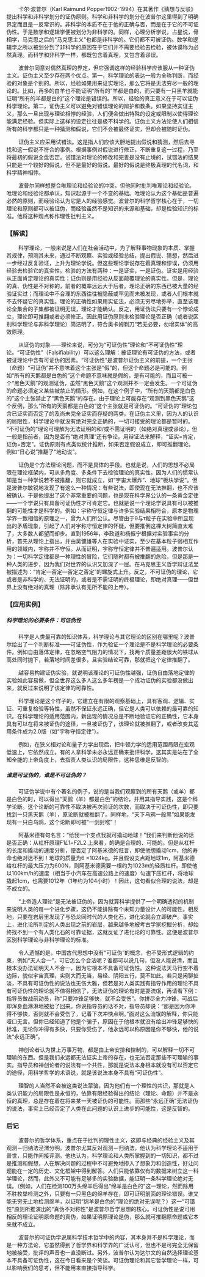 <!--
author: Vincent Tian
head: http://blog.sina.com.cn/s/blog_4a8a93580101cxkh.html
date: 2016-12-08
title: 解读卡尔·波普尔的“证伪原则”
tags: 科学思想,科技哲学
category: 科学思想
status: publish
summary: 波普尔的哲学体系，重点在于批判的理性主义，这即与经典的经验主义及其观测－归纳法泾渭分明
-->

&nbsp;&nbsp;&nbsp;&nbsp;&nbsp;&nbsp;&nbsp;&nbsp;卡尔·波普尔（Karl Raimund Popper1902-1994）在其著作《猜想与反驳》提出科学和非科学划分的证伪原则。科学和非科学的划分在波普尔这里得到了明确界定而且是一反常识的。非科学的本质不在于他的正确与否，而是在于它的不可证伪性。于是数学和逻辑学便被划分为非科学的。同样，心理分析学说，占星说，骨相学，马克思之后的"马克思主义"也都是非科学的。它们都不可被证伪。数学和逻辑学之所以被划分到了非科学的原因在于它们并不需要经验去检验，被休谟称为必然真理。而科学和非科学一样，都既包含着真理，又包含着谬误。

&nbsp;&nbsp;&nbsp;&nbsp;&nbsp;&nbsp;&nbsp;&nbsp;波普尔同意对偶然真理的界定，但它强调这样的经验科学应该服从一种证伪主义。证伪主义至少存在两个优点。第一，科学理论的表达一般为全称判断，而经验的对象是个别的。所以，经验如果用来证实理论，那么它将是无法穷尽一般的理论的。比如，再多的白羊也不能证明“所有的”羊都是白的，而只要有一只黑羊就能证明“所有的羊都是白的”这个理论是错误的。所以，经验的真正意义在于可以证伪科学理论。第二，证伪主义可以避免对错误理论的辩护和教条。如果坚持实证主义，那么一旦出现与理论相悖的经验，人们便会做出特殊的设定或限制以使得理论能满足经验。但实际上这样的设定往往是极不科学的。证伪主义方法论使人们相信所有的科学都只是一种猜测和假说，它们不会被最终证实，但却会被随时证伪。

&nbsp;&nbsp;&nbsp;&nbsp;&nbsp;&nbsp;&nbsp;&nbsp;证伪主义应采用试错法。这是指人们应该大胆地提出假说和猜测，然后去寻找和这一假说不符合的事例。根据事例对假说进行修正，不断重复这一过程，乃至将最初的假说全盘否定。试错法对理论的修改和完善是没有止境的，试错法的结果只能是一个较好的假说，但不是最好的假说。最好的假说是终极真理的代名词，和科学精神相悖。

&nbsp;&nbsp;&nbsp;&nbsp;&nbsp;&nbsp;&nbsp;&nbsp;波普尔同样想整合唯理论和经验论的冲突，但他同时批判唯理论和经验论。唯理论和经验论都承认，知识起源于一个不变的基础。唯理论认为这个基础是普遍必然的原则，而经验论认为它是人的经验感觉。波普尔的科学哲学核心在于，一切理论和原则都可以被证伪，而经验虽然不是知识的来源和基础，却是检验知识的标准。他将这种观点称作理性批判主义。

### 【解读】
&nbsp;&nbsp;&nbsp;&nbsp;&nbsp;&nbsp;&nbsp;&nbsp;科学理论，一般来说是人们在社会活动中，为了解释事物现象的本质、掌握其规律，预测其未来，通过不断观察、实验或经验总结，提出假说、猜想，然后进一步经过反复验证，上升为理论学说。但这些理论学说存在着真理和谬误，仍须用经验去检验它的真实性。检验的方法有两种：一是证实，一是证伪。证实是用经验从正面肯定理论的真实性；证伪则是用经验从反面颠覆理论的真实性。但是，理论的真、伪性是不对称的，前者的概率远远大于后者。理论正确的东西已被大量的经验证实过；而理论中不合理的东西往往被隐蔽或罕见而未被发现，或者人们根本就不去怀疑它的真实性。理论的正确性如果用实证法，必须无穷尽地弥举，直至该理论全集合的子集都被证明无误，理论才能确认。反之，用证伪法只要有一个悖论成立，理论即可推翻或者必须修正。因此用证伪原则来检验理论是否正确（或者说区别科学理论与非科学理论）简洁明了，符合奥卡姆剃刀“若无必要，勿增实体”的高效原理。

&nbsp;&nbsp;&nbsp;&nbsp;&nbsp;&nbsp;&nbsp;&nbsp;从证伪的对象——理论来说，可分为“可证伪性”理论和“不可证伪性”理论。“可证伪性”（Falsifiability）可以这么理解：被证理论有可证伪的方法，或者被证理论中含有可证伪的因素。“可证伪性”是波普尔证伪主义的前提，一个主张（命题）“可证伪”并不意味着这个主张是“假”的，但这个命题必是可能的。例如“所有的天鹅都是白色的”这个命题不意味就是假的，是有可能的，而且可被一个“黑色天鹅”的观测证伪，虽然“黑色天鹅”这个观测并不一定会发生。一个可证伪的命题必须定义某些被禁止的情形。例如，在这个例子中，“所有的天鹅都是白色的”这个主张禁止了“黑色天鹅”的存在。由于理论上可能存在“观测到黑色天鹅”这个反例，那么“所有的天鹅都是白色的”这个主张就是可证伪的。“可证伪的”理论包含已证实而否定了的及尚未完全证实而存疑的两类。在证伪主义里，因为人的认识的局限性，科学理论中就没有绝对完全正确的，一切可接受的理论都是暂时的。 “不可证伪的”理论可理解为无法证明的和/或不需证明的（如绝对真理或谬论），但一般是指前者，因为是否有“绝对真理”还有争论。用辩证法来解释，“证实=肯定，证伪=否定”。证伪原则有点类似统计推断，如果否定假设成立，即可推翻理论。例如“日心说”推翻了“地动说”。

&nbsp;&nbsp;&nbsp;&nbsp;&nbsp;&nbsp;&nbsp;&nbsp;证伪是个方法理论问题，而不是具体的手段。也就是说，人们的思想不必局限在理论框架内，可从多角度、多条件下去检验理论的真实性。因为人们的惯常认知是当一种学说若不被推翻，则它就成立，如“宇宙大爆炸”、地球“板块学说”。但是波普尔敏锐地发现了有这么一种情况：有些说法，即使现在无法推翻，也不应该被确认。于是他提出了这个非常重要的问题，也是现在科学界公认的一条黄金定律——一个学说只有具备可证伪性才可肯定它。也就是说一个理论学说具有可以被推翻的可能性才是科学的。例如：宇称守恒定律与许多实验结果相符合，原本是物理学界一致相信的原理之一，曾为人们所公认。尽管由于θ与τ粒子在实验中所显现出的矛盾现象，引起了人们对宇称守恒定律的怀疑，但要推倒这棵大树简直太难了，大多数人都望而却步。直到1956年，李政道和杨振宁根据对实验事实的分析，首先从理论上指出，并由吴健雄等人在实验中证实，至少在基本粒子弱相互作用的领域内，宇称并不守恒。从而证明，宇称守恒定律并不普遍适用。波普尔认为：一切科学定律都是一种理性的冒险，它们随时都有被推翻的危险，但是那是一种人类的进步，因为我们对世界的认识又加深了一层。在马克思主义哲学辩证法里被描述为：“肯定—否定—否定之否定”的螺旋式上升。反之，不可证伪的理论，它或者是非科学的、无法证明的，或者是不需证明的终极理论，即绝对真理——但世界上没有绝对的真理（除非承认有无所不能的上帝）。
### 【应用实例】
##### 科学理论的必要条件：可证伪性
&nbsp;&nbsp;&nbsp;&nbsp;&nbsp;&nbsp;&nbsp;&nbsp;科学是人类最可靠的知识体系，科学理论与其它理论的区别在哪里呢？波普尔给出了一个判断标准——可证伪性，作为验证一个理论是不是科学理论的必要条件。例如自由落体定律，在忽略空气阻力的情况下，找两个质量差距很大的铁球从高处同时抛下，若落地时间差很多，且实验结论可靠，那就把这个定律推翻了。

&nbsp;&nbsp;&nbsp;&nbsp;&nbsp;&nbsp;&nbsp;&nbsp;越容易构建证伪实验，就说明该理论的可证伪性越强，证伪自由落地定律的实验如此容易做，但全世界这么多人这么多年楞是一个成功证伪的实验都没做出来，就反过来说明了该定律的可靠性。

&nbsp;&nbsp;&nbsp;&nbsp;&nbsp;&nbsp;&nbsp;&nbsp;科学理论是这个样子的，它建立在有限的观察基础上，具有客观、逻辑、实证、可重复检验等特性，虽然不保证永远正确，但它是人类可以依赖的最可靠的知识。在科学理论的适用范围内，新出现的情况总是不断地验证它的正确性，它本身具有可以在将来被证伪的途径，一旦被证伪了，该理论就被推翻了，或者改变其适用条件成为2.0版（如“宇称守恒定律”）。

&nbsp;&nbsp;&nbsp;&nbsp;&nbsp;&nbsp;&nbsp;&nbsp;例如，在狭义相对论和量子力学出现后，把牛顿力学的适用范围局限在宏观低速上，它依然成立。有的人拿科学未必永远正确来批评科学，这其实是站在了全知全能的上帝角度上，去指责人类认识的局限性，这种思维是反智的。
##### 谁是可证伪的，谁是不可证伪的？
&nbsp;&nbsp;&nbsp;&nbsp;&nbsp;&nbsp;&nbsp;&nbsp;可证伪学说中有个著名的例子，说的是当我们观察到的所有天鹅（或羊）都是白色的时，可以得出“天鹅（羊）都是白色”的结论，并用其指导实践，这是个科学论断。这个论断的可靠性不取决被再次验证的次数，而取决于可证伪性，即只要找到一只黑天鹅（羊），原论断就被推翻了。同样地，“天下乌鸦一般黑”如果能发现有一只白乌鸦，这个论断即可被“一剑封喉”！

&nbsp;&nbsp;&nbsp;&nbsp;&nbsp;&nbsp;&nbsp;&nbsp;阿基米德有句名言：“给我一个支点我就可撬动地球！”我们来判断他说的话是否正确：从杠杆原理F1*L1=F2*L2 上来看，的确是合理的、可能的。但是从杠杆的长度和撬动的速度分析，便否定了阿基米德的诳言，即使他想撬动1cm，他的寿命也绝对达不到！地球的质量为6 ×1024kg。并且假设支点距地球1m，阿基米德给杠杆的最大压力为600N，则阿基米德需要一根约为1023m的轻质杠杆。即使他以100km/h的速度（相当于小汽车在高速公路上的速度）匀速下压杠杆，将地球撬起1cm，也需要1012年（1年约为104小时）！因此，这句看似合理的说法，却是不成立的。

&nbsp;&nbsp;&nbsp;&nbsp;&nbsp;&nbsp;&nbsp;&nbsp;“上帝造人理论”是无法被证伪的，因为就算科学提供了一个明确透彻的机制来说明人类的每一个进化步骤，这仍不能排除有个未知力量设计人的可能性。相反地，只要在岩层里发现了与恐龙同时代的人类化石，进化论就会立即破产。事实上，进化论所判定的人类出现之前的岩层，越来越多地被考古学家挖掘分析，却始终找不到一个有人类化石的可靠证据，这就反证了进化论的可靠性。这便是波普尔区别科学理论与非科学理论的标准。

&nbsp;&nbsp;&nbsp;&nbsp;&nbsp;&nbsp;&nbsp;&nbsp;令人遗憾的是，中国古代思想中没有“可证伪”的概念，也不受形式逻辑的约束，例如“天人合一”，可它怎么个合法呢？谁都可以说几句，但没人能说清，而且根本没办法证明天人不合一，因为它根本不具备可证伪性。这种说法天马行空不着边际，貌似宇宙真理，实则大而无当，易经、阴阳五行，莫不如此。若只是闲聊扯淡，不具有可证伪性的说法也无伤大雅，但若是对人类实践有指导作用的理论不具有可证伪性的理论就不值得相信了，无法证伪的理论有时是耍流氓，再请看下例：指导员做战前动员，称“只要冲锋足够快，就不会受伤”。你拼尽全力冲锋，可战后却浑身血淋淋地被抬了回来。你说指导员的话不对，指导员却说：“那是因为你冲得不够快，否则就不会受伤了，记着下次冲快点啊。”面对这么流氓的解释，你只能哑口无言。但你已经知道了他是个骗子，原因在于他根本就没有给出冲锋足够快的标准，无论你冲得有多快，只要你受伤了，他永远可以称原因是你不够快，他的说法“永远正确”。

&nbsp;&nbsp;&nbsp;&nbsp;&nbsp;&nbsp;&nbsp;&nbsp;神创论者认为世上万事万物，都是由上帝安排和控制的，可以解释一切不可理喻的东西。但是我们永远都无法证实上帝的存在，也无法否定那些不可理喻的事实。指导员和神创论者的说法有一个共性，那就是说法本身根本就没有可以否定它的途径，用科学哲学的术语说，就是该说法本身不具有“可证伪性”。

&nbsp;&nbsp;&nbsp;&nbsp;&nbsp;&nbsp;&nbsp;&nbsp;理智的人当然不会被这类说法蒙骗，因为他们有一个理性的共识，那就是人类认识能力的局限性是永恒的，依靠有限经验得出的结论（理论、命题）并不是永恒的真理，总是存在着在将来某一天被证伪的可能性。而那些“永远正确”无法证伪的说法，事实上已经否定了人类在此问题的认识上进步的可能性，这是反智的。

### 后记
&nbsp;&nbsp;&nbsp;&nbsp;&nbsp;&nbsp;&nbsp;&nbsp;波普尔的哲学体系，重点在于批判的理性主义，这即与经典的经验主义及其观测－归纳法泾渭分明。波普尔尤其反对观测－归纳法，他认为科学理论不适用于普世，只能作间接评测。他也认为，科学理论和人类所掌握到的一切知识，都不过是推测和假想，人在解决问题的过程中不可避免地掺入了想象力和创造性，好让问题能在一定的历史、文化框架中得到解答。人们只能依靠仅有的数据来树立这一科学理论，然而，此外又不可能有足够多的实验数据，能证明一条科学理论绝对无误。（例如，人们在检测100万头绵羊后得出“绵羊是白色的”这一理论，然而除用不胜枚举检测之外，只要有一只黑色的绵羊存在，即可证明前面的理论错误。谁又能无穷无止地检测绵羊，以证明“绵羊是白色的”理论的绝对无误呢？）这一“可错性”原则所推演出的“真伪不对称性”是波普尔哲学思想的核心。可证伪性是说可用相反的理论证明原命题的真伪，如果证明原理论是伪，那么就可推翻原命题或它本来就不成立。

&nbsp;&nbsp;&nbsp;&nbsp;&nbsp;&nbsp;&nbsp;&nbsp;波普尔的可证伪学说属科学技术哲学中的内容，其本身并不是科学理论，而是一种方法论，它虽然得到了哲学界和科学界的广泛认可，但也不是可完全无保留地被接受，批评的声音也一直没断过。另外，波普尔认为达尔文的自然选择理论基本不具备可证伪性，这在今日看来是个笑谈。可证伪理论和其它哲学理论一样，可以影响我们的思考，但不能用来直接指导科学。